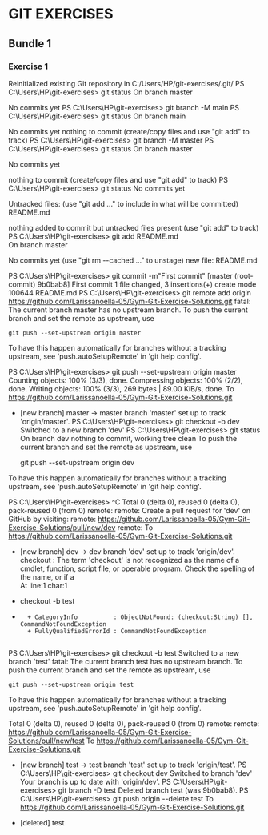 # GIT EXERCISES

## Bundle 1

### Exercise 1

Reinitialized existing Git repository in C:/Users/HP/git-exercises/.git/
PS C:\Users\HP\git-exercises> git status
On branch master

No commits yet
PS C:\Users\HP\git-exercises> git branch -M main
PS C:\Users\HP\git-exercises> git status
On branch main

No commits yet
nothing to commit (create/copy files and use "git add" to track)
PS C:\Users\HP\git-exercises> git branch -M master
PS C:\Users\HP\git-exercises> git status
On branch master

No commits yet

nothing to commit (create/copy files and use "git add" to track)
PS C:\Users\HP\git-exercises> git status
No commits yet

Untracked files:
  (use "git add <file>..." to include in what will be committed)
        README.md

nothing added to commit but untracked files present (use "git add" to track)
PS C:\Users\HP\git-exercises> git add README.md   
On branch master

No commits yet
  (use "git rm --cached <file>..." to unstage)
        new file:   README.md

PS C:\Users\HP\git-exercises> git commit -m"First commit" 
[master (root-commit) 9b0bab8] First commit
 1 file changed, 3 insertions(+)
 create mode 100644 README.md
PS C:\Users\HP\git-exercises> git remote add origin https://github.com/Larissanoella-05/Gym-Git-Exercise-Solutions.git
fatal: The current branch master has no upstream branch.
To push the current branch and set the remote as upstream, use

    git push --set-upstream origin master

To have this happen automatically for branches without a tracking
upstream, see 'push.autoSetupRemote' in 'git help config'.

PS C:\Users\HP\git-exercises>  git push --set-upstream origin master
Counting objects: 100% (3/3), done.
Compressing objects: 100% (2/2), done.
Writing objects: 100% (3/3), 269 bytes | 89.00 KiB/s, done.
To https://github.com/Larissanoella-05/Gym-Git-Exercise-Solutions.git
 * [new branch]      master -> master
branch 'master' set up to track 'origin/master'.
PS C:\Users\HP\git-exercises> git checkout -b dev 
Switched to a new branch 'dev'
PS C:\Users\HP\git-exercises> git status
On branch dev
nothing to commit, working tree clean
To push the current branch and set the remote as upstream, use

    git push --set-upstream origin dev

To have this happen automatically for branches without a tracking
upstream, see 'push.autoSetupRemote' in 'git help config'.

PS C:\Users\HP\git-exercises> ^C
Total 0 (delta 0), reused 0 (delta 0), pack-reused 0 (from 0)
remote:
remote: Create a pull request for 'dev' on GitHub by visiting:
remote:      https://github.com/Larissanoella-05/Gym-Git-Exercise-Solutions/pull/new/dev
remote:
To https://github.com/Larissanoella-05/Gym-Git-Exercise-Solutions.git
 * [new branch]      dev -> dev
branch 'dev' set up to track 'origin/dev'.
checkout : The term 'checkout' is not recognized as the name of a cmdlet, function, script file, or operable program. Check the spelling of the name, or if a  
At line:1 char:1
+ checkout -b test
+ ~~~~~~~~
    + CategoryInfo          : ObjectNotFound: (checkout:String) [], CommandNotFoundException
    + FullyQualifiedErrorId : CommandNotFoundException
 
PS C:\Users\HP\git-exercises> git checkout -b test
Switched to a new branch 'test'
fatal: The current branch test has no upstream branch.
To push the current branch and set the remote as upstream, use

    git push --set-upstream origin test

To have this happen automatically for branches without a tracking
upstream, see 'push.autoSetupRemote' in 'git help config'.

Total 0 (delta 0), reused 0 (delta 0), pack-reused 0 (from 0)
remote:
remote:      https://github.com/Larissanoella-05/Gym-Git-Exercise-Solutions/pull/new/test
To https://github.com/Larissanoella-05/Gym-Git-Exercise-Solutions.git
 * [new branch]      test -> test
branch 'test' set up to track 'origin/test'.
PS C:\Users\HP\git-exercises> git checkout dev
Switched to branch 'dev'
Your branch is up to date with 'origin/dev'.
PS C:\Users\HP\git-exercises> git branch -D test
Deleted branch test (was 9b0bab8).
PS C:\Users\HP\git-exercises> git push origin  --delete test
To https://github.com/Larissanoella-05/Gym-Git-Exercise-Solutions.git
 - [deleted]         test
